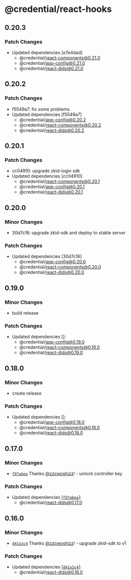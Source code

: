 # @credential/react-hooks

## 0.20.3

### Patch Changes

- Updated dependencies [e7e4dad]
  - @credential/react-components@0.21.0
  - @credential/app-config@0.21.0
  - @credential/react-dids@0.21.0

## 0.20.2

### Patch Changes

- f5549a7: fix some problems
- Updated dependencies [f5549a7]
  - @credential/app-config@0.20.2
  - @credential/react-components@0.20.2
  - @credential/react-dids@0.20.2

## 0.20.1

### Patch Changes

- cc04910: upgrade zkid-login sdk
- Updated dependencies [cc04910]
  - @credential/react-components@0.20.1
  - @credential/app-config@0.20.1
  - @credential/react-dids@0.20.1

## 0.20.0

### Minor Changes

- 30d7c16: upgrade zkid-sdk and deploy to stable server

### Patch Changes

- Updated dependencies [30d7c16]
  - @credential/app-config@0.20.0
  - @credential/react-components@0.20.0
  - @credential/react-dids@0.20.0

## 0.19.0

### Minor Changes

- build release

### Patch Changes

- Updated dependencies []:
  - @credential/app-config@0.19.0
  - @credential/react-components@0.19.0
  - @credential/react-dids@0.19.0

## 0.18.0

### Minor Changes

- create release

### Patch Changes

- Updated dependencies []:
  - @credential/app-config@0.18.0
  - @credential/react-components@0.18.0
  - @credential/react-dids@0.18.0

## 0.17.0

### Minor Changes

- [`f97abea`](https://github.com/zCloak-Network/zkid-credential/commit/f97abea5f33dd979a994ba6b914d60e5b1e3c7c8) Thanks [@zzcwoshizz](https://github.com/zzcwoshizz)! - unlock controller key

### Patch Changes

- Updated dependencies [[`f97abea`](https://github.com/zCloak-Network/zkid-credential/commit/f97abea5f33dd979a994ba6b914d60e5b1e3c7c8)]:
  - @credential/react-dids@0.17.0

## 0.16.0

### Minor Changes

- [`d41a1c4`](https://github.com/zCloak-Network/zkid-credential/commit/d41a1c47b5a4061655a60df32dfecbc9a562a4b2) Thanks [@zzcwoshizz](https://github.com/zzcwoshizz)! - upgrade zkid-sdk to v1

### Patch Changes

- Updated dependencies [[`d41a1c4`](https://github.com/zCloak-Network/zkid-credential/commit/d41a1c47b5a4061655a60df32dfecbc9a562a4b2)]:
  - @credential/react-dids@0.16.0
